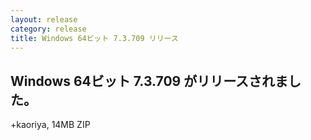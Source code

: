 ```yaml
---
layout: release
category: release
title: Windows 64ビット 7.3.709 リリース
---
```


Windows 64ビット 7.3.709 がリリースされました。
-------------------------------------------------------

+kaoriya, 14MB ZIP
